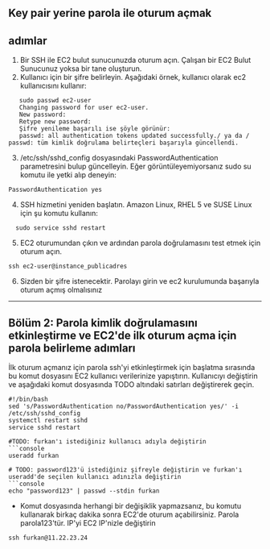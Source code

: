 ## Key pair yerine parola ile oturum açmak


## adımlar

1. Bir SSH ile EC2 bulut sunucunuzda oturum açın. Çalışan bir EC2 Bulut Sunucunuz yoksa bir tane oluşturun.
2. Kullanıcı için bir şifre belirleyin. Aşağıdaki örnek, kullanıcı olarak ec2 kullanıcısını kullanır:
 ```console
    sudo passwd ec2-user
    Changing password for user ec2-user.
    New password:
    Retype new password:
    Şifre yenileme başarılı ise şöyle görünür:
    passwd: all authentication tokens updated successfully./ ya da / passwd: tüm kimlik doğrulama belirteçleri başarıyla güncellendi.
 ```
3. /etc/ssh/sshd_config dosyasındaki PasswordAuthentication parametresini bulup güncelleyin. Eğer görüntüleyemiyorsanız sudo su komutu ile yetki alıp deneyin:
 ```console
PasswordAuthentication yes
 ```
 4. SSH hizmetini yeniden başlatın. Amazon Linux, RHEL 5 ve SUSE Linux için şu komutu kullanın:
 ```console
   sudo service sshd restart
  ```
5. EC2 oturumundan çıkın ve ardından parola doğrulamasını test etmek için oturum açın.
```console
ssh ec2-user@instance_publicadres
```
6. Sizden bir şifre istenecektir. Parolayı girin ve ec2 kurulumunda başarıyla oturum açmış olmalısınız

---
## Bölüm 2: Parola kimlik doğrulamasını etkinleştirme ve EC2'de ilk oturum açma için parola belirleme adımları

İlk oturum açmanız için parola ssh'yi etkinleştirmek için başlatma sırasında bu komut dosyasını EC2 kullanıcı verilerinize yapıştırın. Kullanıcıyı değiştirin ve aşağıdaki komut dosyasında TODO altındaki satırları değiştirerek geçin.
```
#!/bin/bash
sed 's/PasswordAuthentication no/PasswordAuthentication yes/' -i /etc/ssh/sshd_config
systemctl restart sshd
service sshd restart

#TODO: furkan'ı istediğiniz kullanıcı adıyla değiştirin
```console
useradd furkan
```
```
# TODO: password123'ü istediğiniz şifreyle değiştirin ve furkan'ı useradd'de seçilen kullanıcı adınızla değiştirin
```console
echo "password123" | passwd --stdin furkan
```
- Komut dosyasında herhangi bir değişiklik yapmazsanız, bu komutu kullanarak birkaç dakika sonra EC2'de oturum açabilirsiniz. Parola parola123'tür. IP'yi EC2 IP'nizle değiştirin
```console
ssh furkan@11.22.23.24
```
